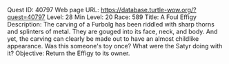 Quest ID: 40797
Web page URL: https://database.turtle-wow.org/?quest=40797
Level: 28
Min Level: 20
Race: 589
Title: A Foul Effigy
Description: The carving of a Furbolg has been riddled with sharp thorns and splinters of metal. They are gouged into its face, neck, and body. And yet, the carving can clearly be made out to have an almost childlike appearance. Was this someone's toy once? What were the Satyr doing with it?
Objective: Return the Effigy to its owner.
